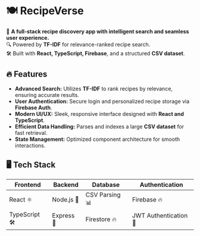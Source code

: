 # 🍽️ RecipeVerse

🚀 **A full-stack recipe discovery app with intelligent search and seamless user experience.**  
🔍 Powered by **TF-IDF** for relevance-ranked recipe search.  
🛠 Built with **React, TypeScript, Firebase**, and a structured **CSV dataset**.

## 🔥 Features

- **Advanced Search:** Utilizes **TF-IDF** to rank recipes by relevance, ensuring accurate results.
- **User Authentication:** Secure login and personalized recipe storage via **Firebase Auth**.
- **Modern UI/UX:** Sleek, responsive interface designed with **React and TypeScript**.
- **Efficient Data Handling:** Parses and indexes a large **CSV dataset** for fast retrieval.
- **State Management:** Optimized component architecture for smooth interactions.

## 🖥️ Tech Stack

| Frontend  | Backend  | Database | Authentication |
|-----------|---------|----------|----------------|
| React ⚛️  | Node.js 🌿 | CSV Parsing 📊 | Firebase 🔥 |
| TypeScript 🛠 | Express 🚀 | Firestore 🔥 | JWT Authentication 🔑 |
